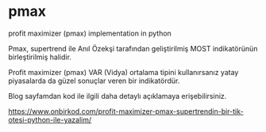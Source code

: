 # pmax
profit maximizer (pmax) implementation in python

Pmax, supertrend ile Anıl Özekşi tarafından geliştirilmiş MOST indikatörünün birleştirilmiş halidir.

Profit maximizer (pmax) VAR (Vidya) ortalama tipini kullanırsanız yatay piyasalarda da güzel sonuçlar veren bir indikatördür.

Blog sayfamdan kod ile ilgili daha detaylı açıklamaya erişebilirsiniz.

https://www.onbirkod.com/profit-maximizer-pmax-supertrendin-bir-tik-otesi-python-ile-yazalim/
